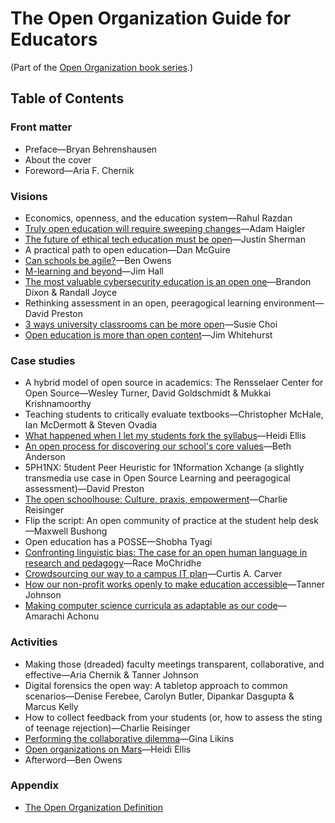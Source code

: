 # The Open Organization Guide for Educators

(Part of the [Open Organization book series](https://opensource.com/open-organization/resources/book-series).)

## Table of Contents

### Front matter

- Preface—Bryan Behrenshausen
- About the cover
- Foreword—Aria F. Chernik

### Visions

- Economics, openness, and the education system—Rahul Razdan
- [Truly open education will require sweeping changes](https://opensource.com/open-organization/18/1/open-education-public-mission)—Adam Haigler
- [The future of ethical tech education must be open](https://opensource.com/open-organization/19/6/future-ethical-tech-edu-open)—Justin Sherman
- A practical path to open education—Dan McGuire
- [Can schools be agile?](https://opensource.com/open-organization/19/4/education-culture-agile)—Ben Owens
- [M-learning and beyond](https://opensource.com/open-organization/19/7/m-learning-open-education)—Jim Hall
- [The most valuable cybersecurity education is an open one](https://opensource.com/open-organization/19/8/open-cybersecurity-education)—Brandon Dixon & Randall Joyce
- Rethinking assessment in an open, peeragogical learning environment—David Preston
- [3 ways university classrooms can be more open](https://opensource.com/open-organization/17/12/open-model-college-classrooms)—Susie Choi
- [Open education is more than open content](https://opensource.com/open-organization/16/8/harnessing-power-open-education)—Jim Whitehurst

### Case studies

- A hybrid model of open source in academics: The Rensselaer Center for Open Source—Wesley Turner, David Goldschmidt & Mukkai Krishnamoorthy
- Teaching students to critically evaluate textbooks—Christopher McHale, Ian McDermott & Steven Ovadia
- [What happened when I let my students fork the syllabus](https://opensource.com/open-organization/18/11/making-course-syllabus-open)—Heidi Ellis
- [An open process for discovering our school's core values](https://opensource.com/open-organization/16/6/opening-discover-education-centers-core-values)—Beth Anderson
- 5PH1NX: 5tudent Peer Heuristic for 1Nformation Xchange (a slightly transmedia use case in Open Source Learning and peeragogical assessment)—David Preston
- [The open schoolhouse: Culture, praxis, empowerment](https://opensource.com/open-organization/19/7/open-schoolhouse-empowerment)—Charlie Reisinger
- Flip the script: An open community of practice at the student help desk—Maxwell Bushong
- Open education has a POSSE—Shobha Tyagi
- [Confronting linguistic bias: The case for an open human language in research and pedagogy](https://opensource.com/open-organization/19/4/open-language-for-open-education)—Race MoChridhe
- [Crowdsourcing our way to a campus IT plan](https://opensource.com/open-organization/17/10/uab-100-wins-through-crowdsourcing)—Curtis A. Carver
- [How our non-profit works openly to make education accessible](https://opensource.com/open-organization/19/2/building-curriculahub)—Tanner Johnson
- [Making computer science curricula as adaptable as our code](https://opensource.com/open-organization/19/4/adaptable-curricula-computer-science)—Amarachi Achonu

### Activities

- Making those (dreaded) faculty meetings transparent, collaborative, and effective—Aria Chernik & Tanner Johnson
- Digital forensics the open way: A tabletop approach to common scenarios—Denise Ferebee, Carolyn Butler, Dipankar Dasgupta & Marcus Kelly
- How to collect feedback from your students (or, how to assess the sting of teenage rejection)—Charlie Reisinger
- [Performing the collaborative dilemma](https://opensource.com/education/16/6/candy-or-swag-game-teaching-open-source-kids)—Gina Likins
- [Open organizations on Mars](https://opensource.com/open-organization/18/1/imagining-open-communities)—Heidi Ellis
- Afterword—Ben Owens


### Appendix

- [The Open Organization Definition](https://github.com/open-organization-ambassadors/open-org-definition/blob/master/open_org_definition.md)
